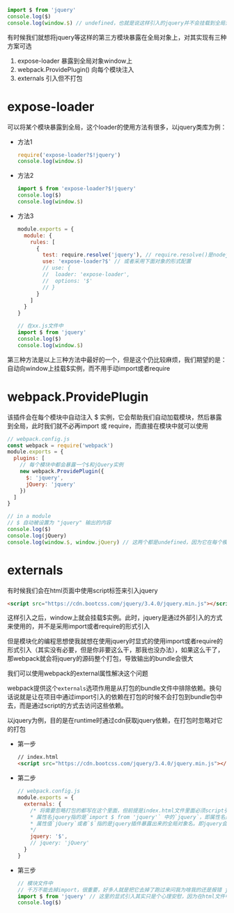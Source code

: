 ```js
import $ from 'jquery'
console.log($)
console.log(window.$) // undefined，也就是说这样引入的jquery并不会挂载到全局对象上面
```

有时候我们就想将jquery等这样的第三方模块暴露在全局对象上，对其实现有三种方案可选

1. expose-loader 暴露到全局对象window上
2. webpack.ProvidePlugin() 向每个模块注入
3. externals 引入但不打包

# expose-loader
可以将某个模块暴露到全局，这个loader的使用方法有很多，以jquery类库为例：
* 方法1
  ```js
  require('expose-loader?$!jquery')
  console.log(window.$)
  ```
* 方法2
  ```js
  import $ from 'expose-loader?$!jquery'
  console.log($)
  console.log(window.$)
  ```
* 方法3
  ```js
  module.exports = {
    module: {
      rules: [
        {
          test: require.resolve('jquery'), // require.resolve()是nodejs中require实例上面的resolve方法，这个方法是获取jquery类库的绝对路径
          use: 'expose-loader?$' // 或者采用下面对象的形式配置
          // use: {
          //  loader: 'expose-loader',
          //  options: '$'
          // }
        }
      ]
    }
  }

  // 在xx.js文件中
  import $ from 'jquery'
  console.log($)
  console.log(window.$)
  ```

第三种方法是以上三种方法中最好的一个，但是这个仍比较麻烦，我们期望的是：自动向window上挂载$实例，而不用手动import或者require

# webpack.ProvidePlugin
该插件会在每个模块中自动注入 $ 实例，它会帮助我们自动加载模块，然后暴露到全局，此时我们就不必再import 或 require，而直接在模块中就可以使用
```js
// webpack.config.js
const webpack = require('webpack')
module.exports = {
  plugins: [
    // 每个模块中都会暴露一个$和jQuery实例
    new webpack.ProvidePlugin({
      $: 'jquery',
      jQuery: 'jquery'
    })
  ]
}
```
```js
// in a module
// $ 自动被设置为 "jquery" 输出的内容
console.log($)
console.log(jQuery)
console.log(window.$, window.jQuery) // 这两个都是undefined，因为它在每个模块中都注入了，而并不是挂载到全局对象上面
```
# externals

有时候我们会在html页面中使用script标签来引入jquery
```html
<script src="https://cdn.bootcss.com/jquery/3.4.0/jquery.min.js"></script>
```
这样引入之后，window上就会挂载$实例。此时，jquery是通过外部引入的方式来使用的，并不是采用import或者require的形式引入

但是模块化的编程思想使我就想在使用jquery时显式的使用import或者require的形式引入（其实没有必要，但是你非要这么干，那我也没办法），如果这么干了，那webpack就会将jquery的源码整个打包，导致输出的bundle会很大

我们可以使用webpack的external属性解决这个问题

webpack提供这个`externals`选项作用是从打包的bundle文件中排除依赖。换句话说就是让在项目中通过import引入的依赖在打包的时候不会打包到bundle包中去，而是通过script的方式去访问这些依赖。


以jquery为例，目的是在runtime时通过cdn获取jquery依赖，在打包时忽略对它的打包
* 第一步
  ```html
  // index.html
  <script src="https://cdn.bootcss.com/jquery/3.4.0/jquery.min.js"></script>
  ```
* 第二步
  ```js
  // webpack.config.js
  module.exports = {
    externals: {
      /* 将需要忽略打包的都写在这个里面，但前提是index.html文件里面必须script引入
      * 属性名jquery指的是`import $ from 'jquery'` 中的`jquery`，即属性名是jquery的npm包名
      * 属性值`jQuery`或者`$`指的是jquery插件暴露出来的全局对象名。即jquery会向window对象上面挂载两个实例：`window.$`和`window.jQuery`
      */
      jquery: '$',
      // jquery: 'jQuery'
    }
  }
  ```
* 第三步
  ```js
  // 模块文件中
  // 千万不能去掉import，很重要，好多人就是把它去掉了跑过来问我为啥我的还是报错 jquery is undefined。  
  import $ from 'jquery' // 这里的显式引入其实只是个心理安慰，因为在html文件中已经引入了cdn的jquery，那么$和jQuery均会暴露在全局对象上
  console.log($)
  ```